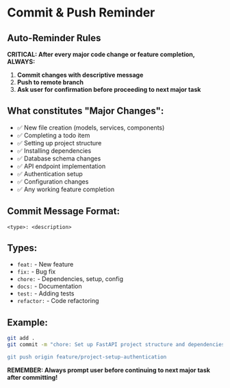 # Commit & Push Reminder

## Auto-Reminder Rules

**CRITICAL: After every major code change or feature completion, ALWAYS:**

1. **Commit changes with descriptive message**
2. **Push to remote branch** 
3. **Ask user for confirmation before proceeding to next major task**

## What constitutes "Major Changes":
- ✅ New file creation (models, services, components)
- ✅ Completing a todo item 
- ✅ Setting up project structure
- ✅ Installing dependencies
- ✅ Database schema changes
- ✅ API endpoint implementation
- ✅ Authentication setup
- ✅ Configuration changes
- ✅ Any working feature completion

## Commit Message Format:
```
<type>: <description>

```

## Types:
- `feat:` - New feature
- `fix:` - Bug fix  
- `chore:` - Dependencies, setup, config
- `docs:` - Documentation
- `test:` - Adding tests
- `refactor:` - Code refactoring

## Example:
```bash
git add .
git commit -m "chore: Set up FastAPI project structure and dependencies

git push origin feature/project-setup-authentication
```

**REMEMBER: Always prompt user before continuing to next major task after committing!**